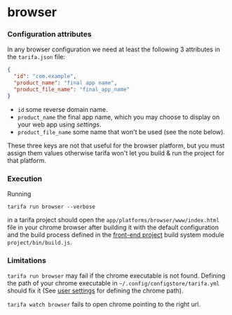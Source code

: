 # browser

### Configuration attributes

In any browser configuration we need at least the following 3 attributes in the `tarifa.json`
file:

``` json
{
  "id": "com.example",
  "product_name": "final app name",
  "product_file_name": "final_app_name"
}
```

* `id` some reverse domain name.
* `product_name` the final app name, which you may choose to display on your web app using *settings*.
* `product_file_name` some name that won't be used (see the note below).

These three keys are not that useful for the browser platform, but you must assign them values
otherwise tarifa won't let you build & run the project for that platform.

### Execution

Running

```
tarifa run browser --verbose
```

in a tarifa project should open the `app/platforms/browser/www/index.html` file in your chrome browser
after building it with the default configuration and the build process defined in the [front-end project](../project/index.md#the-www-project) build system module `project/bin/build.js`.

### Limitations

`tarifa run browser` may fail if the chrome executable is not found. Defining the path of your chrome executable
in `~/.config/configstore/tarifa.yml` should fix it (See [user settings](../settings/index.md) for defining the chrome path).

`tarifa watch browser` fails to open chrome pointing to the right url.
